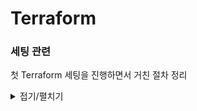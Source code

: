 # Terraform

### 세팅 관련

첫 Terraform 세팅을 진행하면서 거친 절차 정리

<details>
<summary>접기/펼치기</summary>

1. [Chocolatey 설치](https://chocolatey.org/install)
2. [Chocolatey For VS Code 설치](https://community.chocolatey.org/packages/vscode.install/1.40.0)

- 여기서 1번과 2번의 설치 과정은 별개이고, 1 번의 경우 PowerShell에서 수행

3. [Chocolatey를 활용해서 Terraform 설치](https://www.oreilly.com/library/view/learning-devops/9781838642730/8f002fe3-7627-4b08-8991-43566494bc7f.xhtml)
4. [HashiCorp테라폼 VSCode Extension 설치](https://marketplace.visualstudio.com/items?itemName=HashiCorp.terraform)

- 마찬가지로 여기서 VSCode 확장 프로그램과 Chocolatey로 설치하는 파일은 별개다.

5. [AWS Tool VSCode Extension 설치](https://marketplace.visualstudio.com/items?itemName=AmazonWebServices.aws-toolkit-vscode)
6. AWS Tool Kit 에서 Configure 설정(터미널에 aws configure 입력 후, AccessId Key 작성)

</details>
